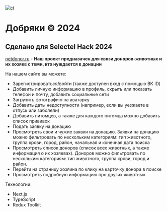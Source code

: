 [![ci](https://github.com/Arlet2/selectel-front/actions/workflows/main.yml/badge.svg)](https://github.com/Arlet2/selectel-front/actions/workflows/main.yml)
# Добряки © 2024
## Сделано для Selectel Hack 2024

[petdonor.ru](https://petdonor.ru) - **Наш проект предназачен для связи доноров-животных и их хозяев с теми, кто нуждается в донации**

На нашем сайте вы можете:

- Зарегистрироваться/войти (также доступен вход с помощью ВК ID)
- Добавить личную информацию в профиль, скрыть или показать телефон и почту, добавить социальные сети
- Загрузить фотографию на аватарку
- Добавить даты недоступности (например, если вы уезжаете в отпуск или заболели)
- Добавить питомцев, а также для каждого питомца можно добавить список прививок
- Подать заявку на донацию 
- Просмотреть свои и чужие заявки на донацию. Заявки на донацию можно фильтровать по нескольким категориям: тип животного, группа крови, город, район, начальная и конечная дата поиска
- Просмотреть список доноров (список всех животных, а также информация о их хозяевах). Доноров можно фильтровать по нескольким категориям: тип животного, группа крови, город и район.
- Перейти на страницу хозяина по клику на карточку донора в поиске 
- Просмотреть подробную информацию про других животных

Технологии:
 - Next.js
 - TypeScript
 - Redux Toolkit 

